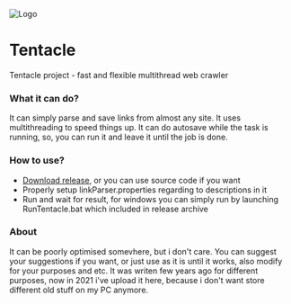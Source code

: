 
![Logo](http://dev.holy-games.space/tentacle_logo.jpg)

# Tentacle
Tentacle project - fast and flexible multithread web crawler

### What it can do?

It can simply parse and save links from almost any site. It uses multithreading to speed things up. It can do autosave while the task is running, so, you can run it and leave it until the job is done.

### How to use?

 - [Download release](https://github.com/Sasha2dx/Tentacle/releases), or you can use source code if you want
 - Properly setup linkParser.properties regarding to descriptions in it
 - Run and wait for result, for windows you can simply run by launching RunTentacle.bat which included in release archive

### About

It can be poorly optimised somevhere, but i don't care. You can suggest your suggestions if you want, or just use as it is until it works, also modify for your purposes and etc. It was writen few years ago for different purposes, now in 2021 i've upload it here, because i don't want store different old stuff on my PC anymore.
